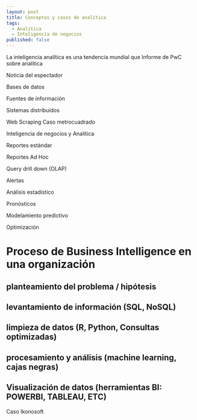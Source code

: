 ```yaml
---
layout: post
title: Conceptos y casos de analítica
tags:
  - Analítica
  - Inteligencia de negocios
published: false
---
```


La inteligencia analítica es una tendencia mundial que 
Informe de PwC sobre analítica

Noticia del espectador

Bases de datos

Fuentes de información

Sistemas distribuídos 

Web Scraping 
Caso metrocuadrado

Inteligencia de negocios y Analítica

Reportes estándar

Reportes Ad Hoc

Query drill down (OLAP) 

Alertas

Análisis estadístico

Pronósticos

Modelamiento predictivo

Optimización

# Proceso de Business Intelligence en una organización

## planteamiento del problema / hipótesis

## levantamiento de información (SQL, NoSQL) 

## limpieza de datos (R, Python, Consultas optimizadas) 

## procesamiento y análisis (machine learning, cajas negras) 

## Visualización de datos (herramientas BI: POWERBI, TABLEAU, ETC) 

Caso Ikonosoft


